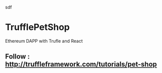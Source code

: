 sdf
# TrufflePetShop
 Ethereum DAPP with Trufle and React 
 
 ## Follow : http://truffleframework.com/tutorials/pet-shop
